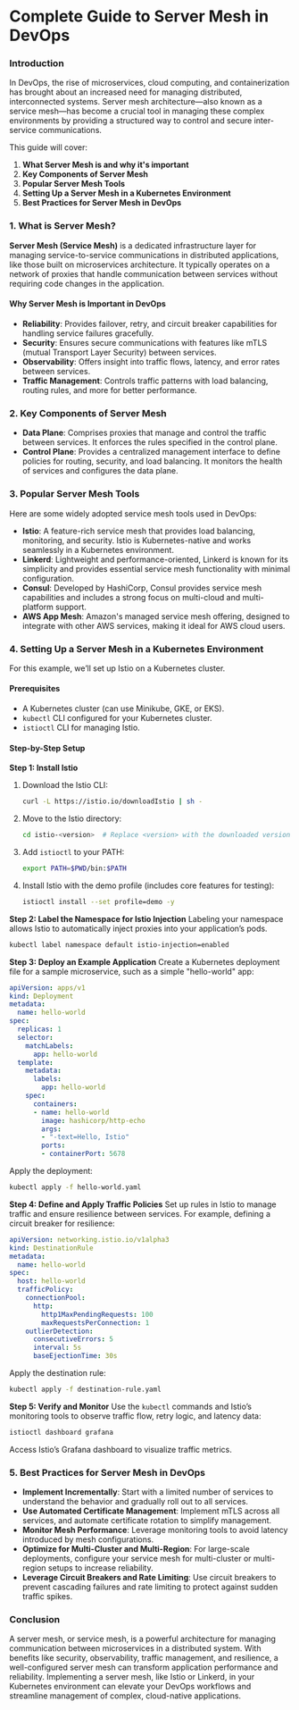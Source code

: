 # Complete Guide to Server Mesh in DevOps

### Introduction
In DevOps, the rise of microservices, cloud computing, and containerization has brought about an increased need for managing distributed, interconnected systems. Server mesh architecture—also known as a service mesh—has become a crucial tool in managing these complex environments by providing a structured way to control and secure inter-service communications.

This guide will cover:
1. **What Server Mesh is and why it's important**
2. **Key Components of Server Mesh**
3. **Popular Server Mesh Tools**
4. **Setting Up a Server Mesh in a Kubernetes Environment**
5. **Best Practices for Server Mesh in DevOps**

### 1. What is Server Mesh?

**Server Mesh (Service Mesh)** is a dedicated infrastructure layer for managing service-to-service communications in distributed applications, like those built on microservices architecture. It typically operates on a network of proxies that handle communication between services without requiring code changes in the application.

#### Why Server Mesh is Important in DevOps
- **Reliability**: Provides failover, retry, and circuit breaker capabilities for handling service failures gracefully.
- **Security**: Ensures secure communications with features like mTLS (mutual Transport Layer Security) between services.
- **Observability**: Offers insight into traffic flows, latency, and error rates between services.
- **Traffic Management**: Controls traffic patterns with load balancing, routing rules, and more for better performance.

### 2. Key Components of Server Mesh

- **Data Plane**: Comprises proxies that manage and control the traffic between services. It enforces the rules specified in the control plane.
- **Control Plane**: Provides a centralized management interface to define policies for routing, security, and load balancing. It monitors the health of services and configures the data plane.

### 3. Popular Server Mesh Tools

Here are some widely adopted service mesh tools used in DevOps:

- **Istio**: A feature-rich service mesh that provides load balancing, monitoring, and security. Istio is Kubernetes-native and works seamlessly in a Kubernetes environment.
- **Linkerd**: Lightweight and performance-oriented, Linkerd is known for its simplicity and provides essential service mesh functionality with minimal configuration.
- **Consul**: Developed by HashiCorp, Consul provides service mesh capabilities and includes a strong focus on multi-cloud and multi-platform support.
- **AWS App Mesh**: Amazon's managed service mesh offering, designed to integrate with other AWS services, making it ideal for AWS cloud users.

### 4. Setting Up a Server Mesh in a Kubernetes Environment

For this example, we’ll set up Istio on a Kubernetes cluster.

#### Prerequisites
- A Kubernetes cluster (can use Minikube, GKE, or EKS).
- `kubectl` CLI configured for your Kubernetes cluster.
- `istioctl` CLI for managing Istio.

#### Step-by-Step Setup

**Step 1: Install Istio**
1. Download the Istio CLI:
   ```bash
   curl -L https://istio.io/downloadIstio | sh -
   ```
2. Move to the Istio directory:
   ```bash
   cd istio-<version>  # Replace <version> with the downloaded version
   ```
3. Add `istioctl` to your PATH:
   ```bash
   export PATH=$PWD/bin:$PATH
   ```
4. Install Istio with the demo profile (includes core features for testing):
   ```bash
   istioctl install --set profile=demo -y
   ```

**Step 2: Label the Namespace for Istio Injection**
Labeling your namespace allows Istio to automatically inject proxies into your application’s pods.
```bash
kubectl label namespace default istio-injection=enabled
```

**Step 3: Deploy an Example Application**
Create a Kubernetes deployment file for a sample microservice, such as a simple "hello-world" app:
```yaml
apiVersion: apps/v1
kind: Deployment
metadata:
  name: hello-world
spec:
  replicas: 1
  selector:
    matchLabels:
      app: hello-world
  template:
    metadata:
      labels:
        app: hello-world
    spec:
      containers:
      - name: hello-world
        image: hashicorp/http-echo
        args:
        - "-text=Hello, Istio"
        ports:
        - containerPort: 5678
```
Apply the deployment:
```bash
kubectl apply -f hello-world.yaml
```

**Step 4: Define and Apply Traffic Policies**
Set up rules in Istio to manage traffic and ensure resilience between services. For example, defining a circuit breaker for resilience:
```yaml
apiVersion: networking.istio.io/v1alpha3
kind: DestinationRule
metadata:
  name: hello-world
spec:
  host: hello-world
  trafficPolicy:
    connectionPool:
      http:
        http1MaxPendingRequests: 100
        maxRequestsPerConnection: 1
    outlierDetection:
      consecutiveErrors: 5
      interval: 5s
      baseEjectionTime: 30s
```
Apply the destination rule:
```bash
kubectl apply -f destination-rule.yaml
```

**Step 5: Verify and Monitor**
Use the `kubectl` commands and Istio’s monitoring tools to observe traffic flow, retry logic, and latency data:
```bash
istioctl dashboard grafana
```
Access Istio’s Grafana dashboard to visualize traffic metrics.

### 5. Best Practices for Server Mesh in DevOps

- **Implement Incrementally**: Start with a limited number of services to understand the behavior and gradually roll out to all services.
- **Use Automated Certificate Management**: Implement mTLS across all services, and automate certificate rotation to simplify management.
- **Monitor Mesh Performance**: Leverage monitoring tools to avoid latency introduced by mesh configurations.
- **Optimize for Multi-Cluster and Multi-Region**: For large-scale deployments, configure your service mesh for multi-cluster or multi-region setups to increase reliability.
- **Leverage Circuit Breakers and Rate Limiting**: Use circuit breakers to prevent cascading failures and rate limiting to protect against sudden traffic spikes.

### Conclusion
A server mesh, or service mesh, is a powerful architecture for managing communication between microservices in a distributed system. With benefits like security, observability, traffic management, and resilience, a well-configured server mesh can transform application performance and reliability. Implementing a server mesh, like Istio or Linkerd, in your Kubernetes environment can elevate your DevOps workflows and streamline management of complex, cloud-native applications.